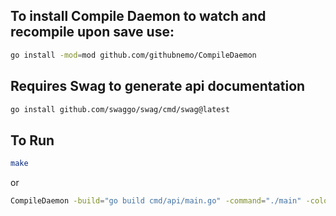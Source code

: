 ## To install Compile Daemon to watch and recompile upon save use: 

```bash
go install -mod=mod github.com/githubnemo/CompileDaemon
```

## Requires Swag to generate api documentation

```bash 
go install github.com/swaggo/swag/cmd/swag@latest
```

## To Run 

```bash 
make
```
or 
```bash 
CompileDaemon -build="go build cmd/api/main.go" -command="./main" -color=true
```
